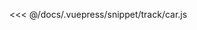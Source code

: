 <ClientOnly>
  <common-code-view name="track-car" :is-code-view="false"/>
</ClientOnly>

<<< @/docs/.vuepress/snippet/track/car.js
